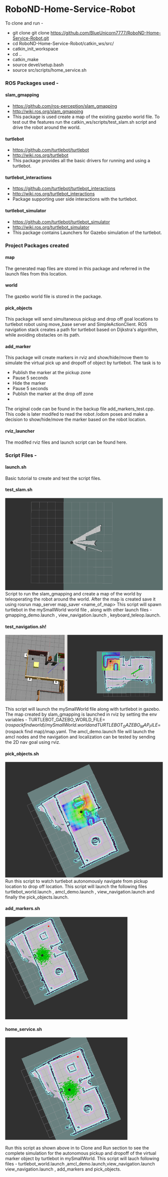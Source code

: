 # RoboND-Home-Service-Robot

To clone and run -
-  git clone git clone https://github.com/BlueUnicorn7777/RoboND-Home-Service-Robot.git
-  cd RoboND-Home-Service-Robot/catkin_ws/src/
-  catkin_init_workspace 
-  cd ..
-  catkin_make
-  source devel/setup.bash
-  source src/scripts/home_service.sh


### ROS Packages used -
#### slam_gmapping
* https://github.com/ros-perception/slam_gmapping
* http://wiki.ros.org/slam_gmapping
* This package is used create a map of the existing gazebo world file. To test out the features run the catkin_ws/scripts/test_slam.sh script and drive the robot around the world. 
#### turtlebot
* https://github.com/turtlebot/turtlebot
* http://wiki.ros.org/turtlebot
* This package provides all the basic drivers for running and using a turtlebot.
#### turtlebot_interactions
* https://github.com/turtlebot/turtlebot_interactions
* http://wiki.ros.org/turtlebot_interactions
* Package supporting user side interactions with the turtlebot.
#### turtlebot_simulator
* https://github.com/turtlebot/turtlebot_simulator
* http://wiki.ros.org/turtlebot_simulator
* This package contains Launchers for Gazebo simulation of the turtlebot.

### Project Packages created

#### map
The generated map files are stored in this package and referred in the launch files from this location.
#### world 
The gazebo world file is stored in the package.     
#### pick_objects
This package will send simultaneous pickup and drop off goal locations to turtlebot robot using move_base server and SimpleActionClient.
ROS navigation stack creates a path for turtlebot based on Dijkstra's algorithm, while avoiding obstacles on its path.
#### add_marker
This package will create markers in rviz and show/hide/move them to simulate the virtual pick up and dropoff of object by turtlebot.
The task is to 
* Publish the marker at the pickup zone
* Pause 5 seconds
* Hide the marker
* Pause 5 seconds
* Publish the marker at the drop off zone
*
The original code can be found in the backup file   add_markers_test.cpp.
This code is later modifed to read the robot /odom poses and make a decision to show/hide/move the marker based on the robot location.
#### rviz_launcher
The modifed rviz files and launch script can be found here.

### Script Files -
#### launch.sh
Basic tutorial to create and test the script files.
#### test_slam.sh
![mapping and localization](https://github.com/BlueUnicorn7777/RoboND-Home-Service-Robot/blob/main/gif/mapping.gif)
Script to run the slam_gmapping and create a map of the world by teleoperating the robot around the world. After the map is created save it using  rosrun map_server map_saver <name_of_map>
This script will spawn turtlebot in the mySmallWorld world file , along with other launch files - gmapping_demo.launch , view_navigation.launch , keyboard_teleop.launch.

#### test_navigation.sh!
![Navigation](https://github.com/BlueUnicorn7777/RoboND-Home-Service-Robot/blob/main/gif/navigation.gif)

This script will launch the mySmallWorld file along with turtlebot in gazebo. The map created by slam_gmapping is launched in rviz by setting the env variables -
TURTLEBOT_GAZEBO_WORLD_FILE=$(rospack find world)/mySmallWorld.world and TURTLEBOT_GAZEBO_MAP_FILE=$(rospack find map)/map.yaml. The amcl_demo.launch file will launch the amcl nodes and the navigation and localization can be tested by sending the 2D nav goal using rviz. 
#### pick_objects.sh
![pick_objects](https://github.com/BlueUnicorn7777/RoboND-Home-Service-Robot/blob/main/gif/pick_objects.gif)
Run this script to watch turtlebot autonomously navigate from pickup location to drop off location. This script will launch the following files 
turtlebot_world.launch , amcl_demo.launch , view_navigation.launch and finally the pick_objects.launch. 
#### add_markers.sh
![add_markers](https://github.com/BlueUnicorn7777/RoboND-Home-Service-Robot/blob/main/gif/add_markers.gif)
#### home_service.sh
![home_service](https://github.com/BlueUnicorn7777/RoboND-Home-Service-Robot/blob/main/gif/home_service.gif)

Run this script as shown above in to Clone and Run section to see the complete simulation for the autonomous pickup and dropoff of the virtual marker object by turtlebot in mySmallWorld.
This script will lauch following files -
turtlebot_world.launch ,amcl_demo.launch,view_navigation.launch view_navigation.launch , add_markers and pick_objects.




